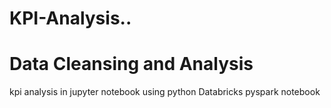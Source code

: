 # KPI-Analysis..
# Data Cleansing and Analysis
kpi analysis in jupyter notebook using python
Databricks pyspark notebook
